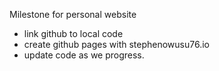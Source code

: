 Milestone for personal website
-   link github to local code
-   create github pages with stephenowusu76.io
-   update code as we progress.